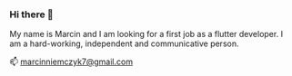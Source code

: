 ### Hi there 👋


My name is Marcin and I am looking for a first job as a flutter developer. I am a hard-working, independent and communicative person.

📫 marcinniemczyk7@gmail.com






<!--
**nmarcin7/nmarcin7** is a ✨ _special_ ✨ repository because its `README.md` (this file) appears on your GitHub profile.

Here are some ideas to get you started:

- 🔭 I’m currently working on ...
- 🌱 I’m currently learning ...
- 👯 I’m looking to collaborate on ...
- 🤔 I’m looking for help with ...
- 💬 Ask me about ...
- 📫 How to reach me: ...
- 😄 Pronouns: ...
- ⚡ Fun fact: ...
-->
